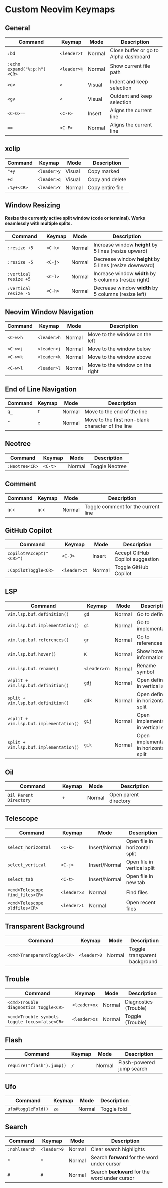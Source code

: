 # Custom Neovim Keymaps

## General
| Command | Keymap | Mode | Description |
|---------|--------|------|-------------|
| `:bd`   | `<leader>T` | Normal | Close buffer or go to Alpha dashboard |
| `:echo expand("%:p:h")<CR>`    | `<leader>½` | Normal | Show current file path |
| `>gv`   | `>` | Visual | Indent and keep selection |
| `<gv`   | `<` | Visual | Outdent and keep selection |
| `<C-O>==` | `<C-F>` | Insert | Aligns the current line |
| `==` | `<C-F>` | Normal | Aligns the current line |

## xclip
| Command | Keymap | Mode | Description |
|---------|--------|------|-------------|
| `"+y`   | `<leader>y`| Visual | Copy marked |
| `+d`    | `<leader>q`| Visual | Copy and delete |
| `:%y+<CR>`| `<leader>Y`| Normal | Copy entire file |

## Window Resizing  
#### Resize the currently active split window (code or terminal). Works seamlessly with multiple splits.  

| Command                    | Keymap   | Mode   | Description                         |
|----------------------------|----------|--------|-------------------------------------|
| `:resize +5`               | `<C-k>`  | Normal | Increase window **height** by 5 lines (resize upward) |
| `:resize -5`               | `<C-j>`  | Normal | Decrease window **height** by 5 lines (resize downward) |
| `:vertical resize +5`      | `<C-l>`  | Normal | Increase window **width** by 5 columns (resize right) |
| `:vertical resize -5`      | `<C-h>`  | Normal | Decrease window **width** by 5 columns (resize left)  |

## Neovim Window Navigation
| Command | Keymap | Mode | Description |
|---------|--------|------|-------------|
| `<C-w>h`| `<leader>h`| Normal | Move to the window on the left |
| `<C-w>j`| `<leader>j`| Normal | Move to the window below |
| `<C-w>k`| `<leader>k`| Normal | Move to the window above |
| `<C-w>l`| `<leader>l`| Normal | Move to the window on the right |

## End of Line Navigation
| Command | Keymap | Mode | Description |
|---------|--------|------|-------------|
| `g_` | `t` | Normal | Move to the end of the line |
| `^` | `e` | Normal | Move to the first non-blank character of the line |

## Neotree
| Command | Keymap | Mode | Description |
|---------|--------|------|-------------|
| `:Neotree<CR>`| `<C-t>`| Normal | Toggle Neotree |

## Comment
| Command | Keymap | Mode | Description |
|---------|--------|------|-------------|
| `gcc`| `gcc`| Normal | Toggle comment for the current line |

## GitHub Copilot
| Command | Keymap | Mode | Description |
|---------|--------|------|-------------|
| `copilot#Accept("<CR>")`| `<C-J>`| Insert | Accept GitHub Copilot suggestion |
| `:CopilotToggle<CR>`| `<leader>ct`| Normal | Toggle GitHub Copilot |

## LSP
| Command | Keymap | Mode | Description |
|---------|--------|------|-------------|
| `vim.lsp.buf.definition()`        | `gd`    | Normal | Go to definition |
| `vim.lsp.buf.implementation()`    | `gi`    | Normal | Go to implementation |
| `vim.lsp.buf.references()`        | `gr`    | Normal | Go to references |
| `vim.lsp.buf.hover()`             | `K`     | Normal | Show hover information |
| `vim.lsp.buf.rename()`            | `<leader>rn` | Normal | Rename symbol |
| `vsplit + vim.lsp.buf.definition()` | `gdj`   | Normal | Open definition in vertical split |
| `split + vim.lsp.buf.definition()`  | `gdk`   | Normal | Open definition in horizontal split |
| `vsplit + vim.lsp.buf.implementation()` | `gij` | Normal | Open implementation in vertical split |
| `split + vim.lsp.buf.implementation()`  | `gik` | Normal | Open implementation in horizontal split |

## Oil
| Command | Keymap | Mode | Description |
|---------|--------|------|-------------|
| `Oil Parent Directory`| `+`| Normal | Open parent directory |

## Telescope
| Command | Keymap | Mode | Description |
|---------|--------|------|-------------|
| `select_horizontal`             | `<C-k>`   | Insert/Normal | Open file in horizontal split  |
| `select_vertical`               | `<C-j>`   | Insert/Normal | Open file in vertical split    |
| `select_tab`                    | `<C-t>`   | Insert/Normal | Open file in new tab
| `<cmd>Telescope find_files<CR>`| `<leader>3`| Normal | Find files |
| `<cmd>Telescope oldfiles<CR>`| `<leader>1`| Normal | Open recent files |

## Transparent Background
| Command | Keymap | Mode | Description |
|---------|--------|------|-------------|
| `<cmd>TransparentToggle<CR>`| `<leader>0`| Normal | Toggle transparent background |

## Trouble
| Command | Keymap | Mode | Description |
|---------|--------|------|-------------|
| `<cmd>Trouble diagnostics toggle<CR>`| `<leader>xx`| Normal | Diagnostics (Trouble) |
| `<cmd>Trouble symbols toggle focus=false<CR>`| `<leader>xs`| Normal | Toggle (Trouble) |

## Flash
| Command | Keymap | Mode | Description |
|---------|--------|------|-------------|
| `require("flash").jump()`       | `/`     | Normal | Flash-powered jump search |

## Ufo
| Command | Keymap | Mode | Description |
|---------|--------|------|-------------|
| `ufo#toggleFold()`| `za`| Normal | Toggle fold |

## Search
| Command | Keymap | Mode | Description |
|---------|--------|------|-------------|
| `:nohlsearch` | `<leader>9` | Normal | Clear search highlights |
| `*` | `*` | Normal | Search **forward** for the word under cursor |
| `#` | `#` | Normal | Search **backward** for the word under cursor |
